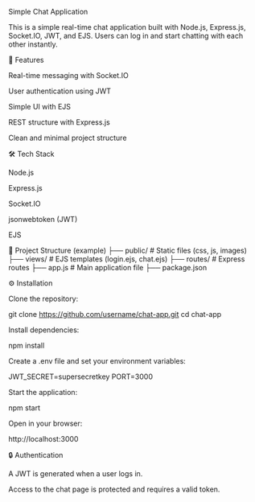 Simple Chat Application

This is a simple real-time chat application built with Node.js, Express.js, Socket.IO, JWT, and EJS.
Users can log in and start chatting with each other instantly.

🚀 Features

Real-time messaging with Socket.IO

User authentication using JWT

Simple UI with EJS

REST structure with Express.js

Clean and minimal project structure

🛠 Tech Stack

Node.js

Express.js

Socket.IO

jsonwebtoken (JWT)

EJS

📂 Project Structure (example)
├── public/           # Static files (css, js, images)
├── views/            # EJS templates (login.ejs, chat.ejs)
├── routes/           # Express routes
├── app.js            # Main application file
├── package.json

⚙️ Installation

Clone the repository:

git clone https://github.com/username/chat-app.git
cd chat-app


Install dependencies:

npm install


Create a .env file and set your environment variables:

JWT_SECRET=supersecretkey
PORT=3000


Start the application:

npm start


Open in your browser:

http://localhost:3000

🔒 Authentication

A JWT is generated when a user logs in.

Access to the chat page is protected and requires a valid token.
